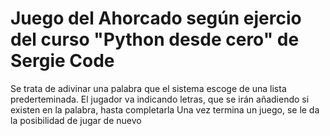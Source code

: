 # Juego del Ahorcado según ejercio del curso "Python desde cero" de Sergie Code
Se trata de adivinar una palabra que el sistema escoge de una lista prederteminada.
El jugador va indicando letras, que se irán añadiendo si existen en la palabra, hasta completarla
Una vez termina un juego, se le da la posibilidad de jugar de nuevo
